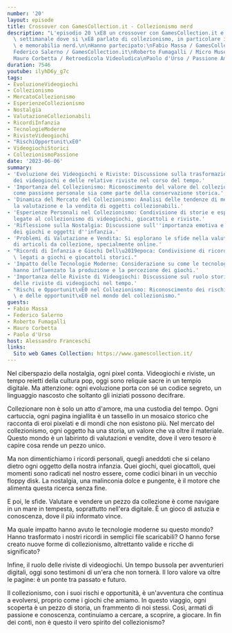 ```yaml
---
number: '20'
layout: episode
title: Crossover con GamesCollection.it - Collezionismo nerd
description: "L'episodio 20 \xE8 un crossover con GamesCollection.it e il loro streaming\
  \ settimanale dove si \xE8 parlato di collezionismo, in particolare in ambito videogiochi\
  \ e memorabilia nerd.\n\nHanno partecipato:\nFabio Massa / GamesCollection.it \n\
  Federico Salerno / GamesCollection.it\nRoberto Fumagalli / Micro Museo della Nostalgia\n\
  Mauro Corbetta / Retroedicola Videoludica\nPaolo d'Urso / Passione Amiga"
duration: 7546
youtube: ilyhD6y_g7c
tags:
- EvoluzioneVideogiochi
- Collezionismo
- MercatoCollezionismo
- EsperienzeCollezionismo
- Nostalgia
- ValutazioneCollezionabili
- RicordiInfanzia
- TecnologieModerne
- RivisteVideogiochi
- "RischiOpportunit\xE0"
- VideogiochiStorici
- CollezionismoPassione
date: '2023-06-06'
summary:
- 'Evoluzione dei Videogiochi e Riviste: Discussione sulla trasformazione nel settore
  dei videogiochi e delle relative riviste nel corso del tempo.'
- 'Importanza del Collezionismo: Riconoscimento del valore del collezionismo, sia
  come passione personale sia come parte della conservazione storica.'
- 'Dinamica del Mercato del Collezionismo: Analisi delle tendenze di mercato, inclusa
  la valutazione e la vendita di oggetti collezionabili.'
- 'Esperienze Personali nel Collezionismo: Condivisione di storie e esperienze personali
  legate al collezionismo di videogiochi, giocattoli e riviste.'
- 'Riflessione sulla Nostalgia: Discussione sull''importanza emotiva e nostalgica
  dei giochi e oggetti d''infanzia.'
- 'Problemi di Valutazione e Vendita: Si esplorano le sfide nella valutazione e vendita
  di articoli da collezione, specialmente online.'
- "Ricordi di Infanzia e Giochi Dell\u2019epoca: Condivisione di ricordi specifici\
  \ legati a giochi e giocattoli storici."
- 'Impatto delle Tecnologie Moderne: Considerazione su come le tecnologie moderne
  hanno influenzato la produzione e la percezione dei giochi.'
- 'Importanza delle Riviste di Videogiochi: Discussione sul ruolo storico e culturale
  delle riviste di videogiochi nel tempo.'
- "Rischi e Opportunit\xE0 nel Collezionismo: Riconoscimento dei rischi finanziari\
  \ e delle opportunit\xE0 nel mondo del collezionismo."
guests:
- Fabio Massa
- Federico Salerno
- Roberto Fumagalli
- Mauro Corbetta
- Paolo d'Urso
host: Alessandro Franceschi
links:
  Sito web Games Collection: https://www.gamescollection.it/
---
```

Nel ciberspazio della nostalgia, ogni pixel conta. Videogiochi e riviste, un tempo reietti della cultura pop, oggi sono reliquie sacre in un tempio digitale. Ma attenzione: ogni evoluzione porta con sé un codice segreto, un linguaggio nascosto che soltanto gli iniziati possono decifrare.

Collezionare non è solo un atto d'amore, ma una custodia del tempo. Ogni cartuccia, ogni pagina ingiallita è un tassello in un mosaico storico che racconta di eroi pixelati e di mondi che non esistono più. Nel mercato del collezionismo, ogni oggetto ha una storia, un valore che va oltre il materiale. Questo mondo è un labirinto di valutazioni e vendite, dove il vero tesoro è capire cosa rende un pezzo unico.

Ma non dimentichiamo i ricordi personali, quegli aneddoti che si celano dietro ogni oggetto della nostra infanzia. Quei giochi, quei giocattoli, quei momenti sono radicati nel nostro essere, come codici binari in un vecchio floppy disk. La nostalgia, una malinconia dolce e pungente, è il motore che alimenta questa ricerca senza fine.

E poi, le sfide. Valutare e vendere un pezzo da collezione è come navigare in un mare in tempesta, soprattutto nell'era digitale. È un gioco di astuzia e conoscenza, dove il più informato vince.

Ma quale impatto hanno avuto le tecnologie moderne su questo mondo? Hanno trasformato i nostri ricordi in semplici file scaricabili? O hanno forse creato nuove forme di collezionismo, altrettanto valide e ricche di significato?

Infine, il ruolo delle riviste di videogiochi. Un tempo bussola per avventurieri digitali, oggi sono testimoni di un'era che non tornerà. Il loro valore va oltre le pagine: è un ponte tra passato e futuro.

Il collezionismo, con i suoi rischi e opportunità, è un'avventura che continua a evolversi, proprio come i giochi che amiamo. In questo viaggio, ogni scoperta è un pezzo di storia, un frammento di noi stessi. Così, armati di passione e conoscenza, continuiamo a cercare, a scoprire, a giocare. In fin dei conti, non è questo il vero spirito del collezionismo?